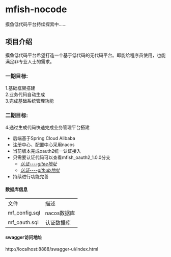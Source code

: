 # mfish-nocode
摸鱼低代码平台持续探索中......
## 项目介绍
摸鱼低代码平台希望打造一个基于低代码的无代码平台。即能给程序员使用，也能满足非专业人士的需求。

### 一期目标:
1.基础框架搭建  
2.业务代码自动生成  
3.完成基础系统管理功能   
### 二期目标:
4.通过生成代码快速完成业务管理平台搭建  



* 后端基于Spring Cloud Alibaba
* 注册中心、配置中心采用nacos
* 当前版本完成oauth2统一认证接入
* 只需要认证代码可以查看mfish_oauth2_1.0.0分支
   * *[认证----gitee地址](https://gitee.com/qiufeng9862/mfish-cloud/tree/mfish_oauth2_1.0.0/)*
   * *[认证----github地址](https://github.com/qiufeng9862/mfish-cloud/tree/mfish_oauth2_1.0.0)*
* 持续进行功能完善


#### 数据库信息
<table>
    <tr>
        <td>文件</td>
        <td>描述</td>
    </tr>
    <tr>
        <td>mf_config.sql</td>
        <td>nacos数据库</td>
    </tr>
    <tr>
        <td>mf_oauth.sql</td>
        <td>认证数据库</td>
    </tr>
</table>

#### swagger访问地址
http://localhost:8888/swagger-ui/index.html

